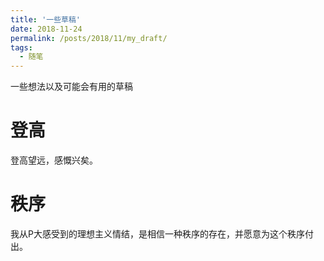 ```yaml
---
title: '一些草稿'
date: 2018-11-24
permalink: /posts/2018/11/my_draft/
tags:
  - 随笔
---
```


一些想法以及可能会有用的草稿

# 登高

登高望远，感慨兴矣。

# 秩序

我从P大感受到的理想主义情结，是相信一种秩序的存在，并愿意为这个秩序付出。